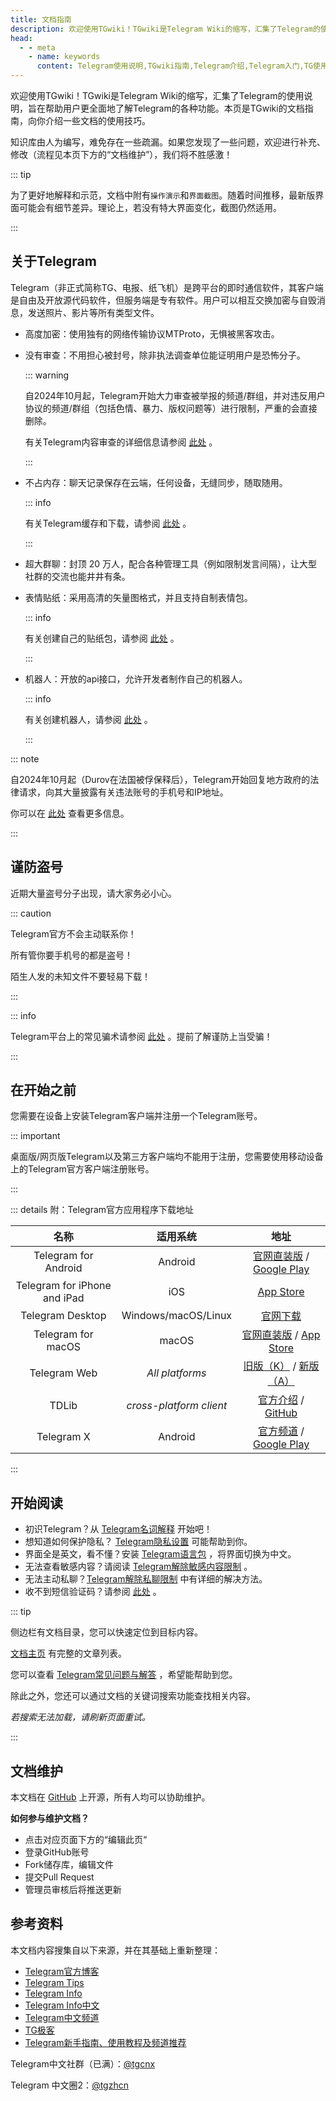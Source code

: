 ```yaml
---
title: 文档指南
description: 欢迎使用TGwiki！TGwiki是Telegram Wiki的缩写，汇集了Telegram的使用说明，旨在帮助用户更全面地了解Telegram的各种功能。本页是TGwiki的文档指南，向你介绍一些文档的使用技巧。
head:
  - - meta
    - name: keywords
      content: Telegram使用说明,TGwiki指南,Telegram介绍,Telegram入门,TG使用说明,TG介绍,TG入门,电报使用说明,电报介绍,电报入门,TGwiki,Telegram知识库
---
```


欢迎使用TGwiki！TGwiki是Telegram Wiki的缩写，汇集了Telegram的使用说明，旨在帮助用户更全面地了解Telegram的各种功能。本页是TGwiki的文档指南，向你介绍一些文档的使用技巧。

知识库由人为编写，难免存在一些疏漏。如果您发现了一些问题，欢迎进行补充、修改（流程见本页下方的“文档维护”），我们将不胜感激！

::: tip

为了更好地解释和示范，文档中附有`操作演示`和`界面截图`。随着时间推移，最新版界面可能会有细节差异。理论上，若没有特大界面变化，截图仍然适用。

:::

## 关于Telegram

Telegram（非正式简称TG、电报、纸飞机）是跨平台的即时通信软件，其客户端是自由及开放源代码软件，但服务端是专有软件。用户可以相互交换加密与自毁消息，发送照片、影片等所有类型文件。

- 高度加密：使用独有的网络传输协议MTProto，无惧被黑客攻击。

- 没有审查：不用担心被封号，除非执法调查单位能证明用户是恐怖分子。

  ::: warning

  自2024年10月起，Telegram开始大力审查被举报的频道/群组，并对违反用户协议的频道/群组（包括色情、暴力、版权问题等）进行限制，严重的会直接删除。

  有关Telegram内容审查的详细信息请参阅 [此处](./moderation.html) 。

  :::

- 不占内存：聊天记录保存在云端，任何设备，无缝同步，随取随用。

  ::: info

  有关Telegram缓存和下载，请参阅 [此处](./download.html) 。

  :::

- 超大群聊：封顶 20 万人，配合各种管理工具（例如限制发言间隔），让大型社群的交流也能井井有条。

- 表情贴纸：采用高清的矢量图格式，并且支持自制表情包。

  ::: info

  有关创建自己的贴纸包，请参阅 [此处](./createsticker.html) 。

  :::

- 机器人：开放的api接口，允许开发者制作自己的机器人。

  ::: info

  有关创建机器人，请参阅 [此处](./createrobot.html) 。

  :::

::: note

自2024年10月起（Durov在法国被俘保释后），Telegram开始回复地方政府的法律请求，向其大量披露有关违法账号的手机号和IP地址。

你可以在 [此处](./transparency.html) 查看更多信息。

:::

## 谨防盗号

近期大量盗号分子出现，请大家务必小心。

::: caution

Telegram官方不会主动联系你！

所有管你要手机号的都是盗号！

陌生人发的未知文件不要轻易下载！

:::

::: info

Telegram平台上的常见骗术请参阅 [此处](./scam.html) 。提前了解谨防上当受骗！

:::

## 在开始之前

您需要在设备上安装Telegram客户端并注册一个Telegram账号。

::: important

桌面版/网页版Telegram以及第三方客户端均不能用于注册，您需要使用移动设备上的Telegram官方客户端注册账号。

:::

::: details 附：Telegram官方应用程序下载地址

|             名称             |        适用系统         |                             地址                             |
| :--------------------------: | :---------------------: | :----------------------------------------------------------: |
|     Telegram for Android     |         Android         | [官网直装版](https://telegram.org/dl/android/apk) / [Google Play](https://play.google.com/store/apps/details?id=org.telegram.messenger) |
| Telegram for iPhone and iPad |           iOS           | [App Store](https://apps.apple.com/us/app/telegram-messenger/id686449807) |
|       Telegram Desktop       |   Windows/macOS/Linux   |          [官网下载](https://desktop.telegram.org/)           |
|      Telegram for macOS      |          macOS          | [官网直装版](https://telegram.org/dl/macos) / [App Store](https://apps.apple.com/us/app/telegram/id747648890) |
|         Telegram Web         |     *All platforms*     | [旧版（K）](https://telegram.org/dl/webk) / [新版（A）](https://telegram.org/dl/weba) |
|            TDLib             | *cross-platform client* | [官方介绍](https://telegram.org/blog/tdlib) / [GitHub](https://github.com/tdlib/td) |
|          Telegram X          |         Android         | [官方频道](https://t.me/tgx_log) / [Google Play](https://play.google.com/store/apps/details?id=org.thunderdog.challegram) |

:::

## 开始阅读

- 初识Telegram？从 [Telegram名词解释](./term.html) 开始吧！
- 想知道如何保护隐私？ [Telegram隐私设置](./privacy.html) 可能帮助到你。
- 界面全是英文，看不懂？安装 [Telegram语言包](./language.html) ，将界面切换为中文。
- 无法查看敏感内容？请阅读 [Telegram解除敏感内容限制](./pornios.html) 。
- 无法主动私聊？[Telegram解除私聊限制](./spam.html) 中有详细的解决方法。
- 收不到短信验证码？请参阅 [此处](./notcomesms.html) 。

::: tip

侧边栏有文档目录，您可以快速定位到目标内容。

[文档主页](/) 有完整的文章列表。

您可以查看 [Telegram常见问题与解答](./faq.html) ，希望能帮助到您。

除此之外，您还可以通过文档的关键词搜索功能查找相关内容。

*若搜索无法加载，请刷新页面重试。*

:::

## 文档维护

本文档在 [GitHub](https://github.com/tgnav/tgwiki) 上开源，所有人均可以协助维护。

**如何参与维护文档？**

- 点击对应页面下方的“编辑此页“
- 登录GitHub账号
- Fork储存库，编辑文件
- 提交Pull Request
- 管理员审核后将推送更新

## 参考资料

本文档内容搜集自以下来源，并在其基础上重新整理：

- [Telegram官方博客](https://telegram.org/blog)
- [Telegram Tips](https://t.me/TelegramTips)
- [Telegram Info](https://t.me/tginfo)
- [Telegram Info中文](https://t.me/tginfocn)
- [Telegram中文频道](https://t.me/tgcnz)
- [TG极客](https://t.me/TGgeek)
- [Telegram新手指南、使用教程及频道推荐](https://tingtalk.me/telegram)

Telegram中文社群（已满）：[@tgcnx](https://t.me/tgcnx)

Telegram 中文圈2：[@tgzhcn](https://t.me/tgzhcn)

